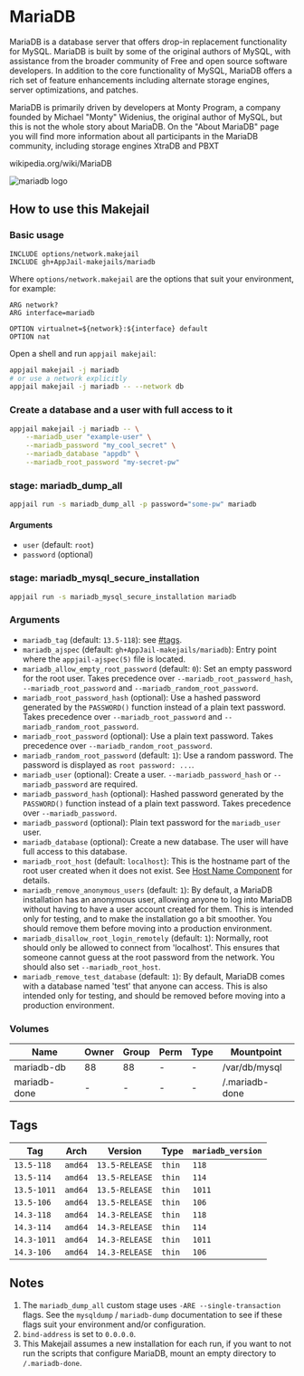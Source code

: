 # MariaDB

MariaDB is a database server that offers drop-in replacement functionality for MySQL. MariaDB is built by some of the original authors of MySQL, with assistance from the broader community of Free and open source software developers. In addition to the core functionality of MySQL, MariaDB offers a rich set of feature enhancements including alternate storage engines, server optimizations, and patches.

MariaDB is primarily driven by developers at Monty Program, a company founded by Michael "Monty" Widenius, the original author of MySQL, but this is not the whole story about MariaDB. On the "About MariaDB" page you will find more information about all participants in the MariaDB community, including storage engines XtraDB and PBXT

wikipedia.org/wiki/MariaDB

![mariadb logo](https://upload.wikimedia.org/wikipedia/commons/thumb/c/ca/MariaDB_colour_logo.svg/250px-MariaDB_colour_logo.svg.png)

## How to use this Makejail

### Basic usage

```
INCLUDE options/network.makejail
INCLUDE gh+AppJail-makejails/mariadb
```

Where `options/network.makejail` are the options that suit your environment, for example:

```
ARG network?
ARG interface=mariadb

OPTION virtualnet=${network}:${interface} default
OPTION nat
```

Open a shell and run `appjail makejail`:

```sh
appjail makejail -j mariadb
# or use a network explicitly
appjail makejail -j mariadb -- --network db
```

### Create a database and a user with full access to it

```sh
appjail makejail -j mariadb -- \
    --mariadb_user "example-user" \
    --mariadb_password "my_cool_secret" \
    --mariadb_database "appdb" \
    --mariadb_root_password "my-secret-pw"
```

### stage: mariadb\_dump\_all

```sh
appjail run -s mariadb_dump_all -p password="some-pw" mariadb
```

#### Arguments

* `user` (default: `root`)
* `password` (optional)

### stage: mariadb\_mysql\_secure\_installation

```sh
appjail run -s mariadb_mysql_secure_installation mariadb
```

### Arguments

* `mariadb_tag` (default: `13.5-118`): see [#tags](#tags).
* `mariadb_ajspec` (default: `gh+AppJail-makejails/mariadb`): Entry point where the `appjail-ajspec(5)` file is located.
* `mariadb_allow_empty_root_password` (default: `0`): Set an empty password for the root user. Takes precedence over `--mariadb_root_password_hash`, `--mariadb_root_password` and `--mariadb_random_root_password`.
* `mariadb_root_password_hash` (optional): Use a hashed password generated by the `PASSWORD()` function instead of a plain text password. Takes precedence over `--mariadb_root_password` and `--mariadb_random_root_password`.
* `mariadb_root_password` (optional): Use a plain text password. Takes precedence over `--mariadb_random_root_password`.
* `mariadb_random_root_password` (default: `1`): Use a random password. The password is displayed as `root password: ...`.
* `mariadb_user` (optional): Create a user. `--mariadb_password_hash` or `--mariadb_password` are required.
* `mariadb_password_hash` (optional): Hashed password generated by the `PASSWORD()` function instead of a plain text password. Takes precedence over `--mariadb_password`.
* `mariadb_password` (optional): Plain text password for the `mariadb_user` user.
* `mariadb_database` (optional): Create a new database. The user will have full access to this database.
* `mariadb_root_host` (default: `localhost`): This is the hostname part of the root user created when it does not exist. See [Host Name Component](https://mariadb.com/kb/en/create-user/#host-name-component) for details.
* `mariadb_remove_anonymous_users` (default: `1`): By default, a MariaDB installation has an anonymous user, allowing anyone to log into MariaDB without having to have a user account created for them.  This is intended only for testing, and to make the installation go a bit smoother.  You should remove them before moving into a production environment.
* `mariadb_disallow_root_login_remotely` (default: `1`): Normally, root should only be allowed to connect from 'localhost'.  This ensures that someone cannot guess at the root password from the network. You should also set `--mariadb_root_host`.
* `mariadb_remove_test_database` (default: `1`): By default, MariaDB comes with a database named 'test' that anyone can access.  This is also intended only for testing, and should be removed before moving into a production environment.

### Volumes

| Name         | Owner | Group | Perm | Type | Mountpoint     |
| ------------ | ----- | ----- | ---- | ---- | -------------- |
| mariadb-db   | 88    | 88    |  -   |  -   | /var/db/mysql  |
| mariadb-done |  -    |  -    |  -   |  -   | /.mariadb-done |

## Tags

| Tag         | Arch    | Version        | Type   | `mariadb_version` |
| ----------- | ------- | -------------- | ------ | ----------------- |
| `13.5-118`  | `amd64` | `13.5-RELEASE` | `thin` |      `118`        |
| `13.5-114` | `amd64` | `13.5-RELEASE` | `thin` |      `114`       |
| `13.5-1011`  | `amd64` | `13.5-RELEASE` | `thin` |      `1011`        |
| `13.5-106`  | `amd64` | `13.5-RELEASE` | `thin` |      `106`        |
| `14.3-118`  | `amd64` | `14.3-RELEASE` | `thin` |      `118`       |
| `14.3-114` | `amd64` | `14.3-RELEASE` | `thin` |      `114`       |
| `14.3-1011`  | `amd64` | `14.3-RELEASE` | `thin` |      `1011`        |
| `14.3-106`  | `amd64` | `14.3-RELEASE` | `thin` |      `106`        |

## Notes

1. The `mariadb_dump_all` custom stage uses `-ARE --single-transaction` flags. See the `mysqldump` / `mariadb-dump` documentation to see if these flags suit your environment and/or configuration.
2. `bind-address` is set to `0.0.0.0`.
3. This Makejail assumes a new installation for each run, if you want to not run the scripts that configure MariaDB, mount an empty directory to `/.mariadb-done`.
